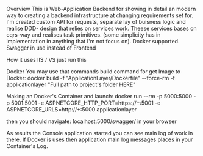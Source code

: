 Overview
This is Web-Application Backend for showing in detail an modern way to creating a backend infrastructure at changing requirements set for. I'm created custom API for requests, separate lay of buisness logic and realise DDD- design that relies on services work. Theese services bases on cqrs-way and realises task primitives. (some simplicity has in implementation in anything that I'm not focus on). Docker supported. Swagger in use instead of Frontend

How it uses
IIS / VS
just run this

Docker
You may use that commands
build command for get Image to Docker:
docker build -f "ApplicationLayer/Dockerfile" --force-rm -t applicationlayer "Full path to project's folder HERE"

Making an Docker's Container and launch:
docker run --rm -p 5000:5000 -p 5001:5001 -e ASPNETCORE_HTTP_PORT=https://+:5001 -e ASPNETCORE_URLS=http://+:5000 applicationlayer

then you should navigate: localhost:5000/swagger/ in your browser

As results the Console application started you can see main log of work in there. If Docker is uses then application main log messages places in your Container's Log.
